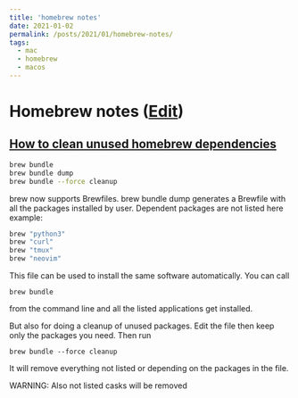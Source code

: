 ```yaml
---
title: 'homebrew notes'
date: 2021-01-02
permalink: /posts/2021/01/homebrew-notes/
tags:
  - mac
  - homebrew
  - macos
---
```


Homebrew notes ([Edit](https://github.com/shenghsi/shenghsi.github.io/blob/master/_posts/2021-01-02-homebrew-notes.md))
======

[How to clean unused homebrew dependencies](https://superuser.com/questions/1509212/how-to-clean-unused-homebrew-dependencies)
------
```bash
brew bundle
brew bundle dump
brew bundle --force cleanup 
```
brew now supports Brewfiles. brew bundle dump generates a Brewfile with all the packages installed by user. Dependent packages are not listed here
example:
```bash
brew "python3"
brew "curl"
brew "tmux"
brew "neovim"
```
This file can be used to install the same software automatically. You can call 
```
brew bundle
```
from the command line and all the listed applications get installed.

But also for doing a cleanup of unused packages. Edit the file then keep only the packages you need. Then run 
```
brew bundle --force cleanup
```
It will remove everything not listed or depending on the packages in the file.

WARNING: Also not listed casks will be removed
